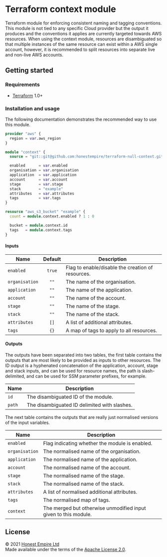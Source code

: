 # Terraform context module

Terraform module for enforcing consistent naming and tagging conventions. This
module is not tied to any specific Cloud provider but the output it produces and
the conventions it applies are currently targeted towards AWS resources. When
using the context module, resources are disambiguated so that multiple instances
of the same resource can exist within a AWS single account, however, it is
recommended to split resources into separate live and non-live AWS accounts.

## Getting started

### Requirements

* [Terraform] 1.0+

### Installation and usage

The following documentation demonstrates the recommended way to use this module.

```terraform
provider "aws" {
  region = var.aws_region
}

module "context" {
  source = "git::git@github.com:honestempire/terraform-null-context.git?ref=main"

  enabled      = var.enabled
  organisation = var.organisation
  application  = var.application
  account      = var.account
  stage        = var.stage
  stack        = "example"
  attributes   = var.attributes
  tags         = var.tags
}
```

```terraform
resource "aws_s3_bucket" "example" {
  count = module.context.enabled ? 1 : 0

  bucket = module.context.id
  tags   = module.context.tags
}
```

#### Inputs

| Name           | Default | Description                                       |
|----------------|:-------:|---------------------------------------------------|
| `enabled`      | `true`  | Flag to enable/disable the creation of resources. |
| `organisation` |  `""`   | The name of the organisation.                     |
| `application`  |  `""`   | The name of the application.                      |
| `account`      |  `""`   | The name of the account.                          |
| `stage`        |  `""`   | The name of the stage.                            |
| `stack`        |  `""`   | The name of the stack.                            |
| `attributes`   |  `[]`   | A list of additional attributes.                  |
| `tags`         |  `{}`   | A map of tags to apply to all resources.          |

#### Outputs

The outputs have been separated into two tables, the first table contains the
outputs that are most likely to be provided as inputs to other resources. The ID
output is a hyphenated concatenation of the application, account, stage and
stack inputs, and can be used for resource names, the path is slash-delimited,
and can be used for SSM parameter prefixes, for example.

| Name           | Description                                                 |
|----------------|-------------------------------------------------------------|
| `id`           | The disambiguated ID of the module.                         |
| `path`         | The disambiguated ID delimited with slashes.                |

The next table contains the outputs that are really just normalised versions of
the input variables.

| Name           | Description                                                     |
|----------------|-----------------------------------------------------------------|
| `enabled`      | Flag indicating whether the module is enabled.                  |
| `organisation` | The normalised name of the organisation.                        |
| `application`  | The normalised name of the application.                         |
| `account`      | The normalised name of the account.                             |
| `stage`        | The normalised name of the stage.                               |
| `stack`        | The normalised name of the stack.                               |
| `attributes`   | A list of normalised additional attributes.                     |
| `tags`         | The normalised map of tags.                                     |
| `context`      | The merged but otherwise unmodified input given to this module. |

## License

© 2021 [Honest Empire Ltd]  
Made available under the terms of the [Apache License 2.0](LICENSE.md).

[Honest Empire Ltd]: https://www.honestempire.com
[Terraform]: https://www.terraform.io
